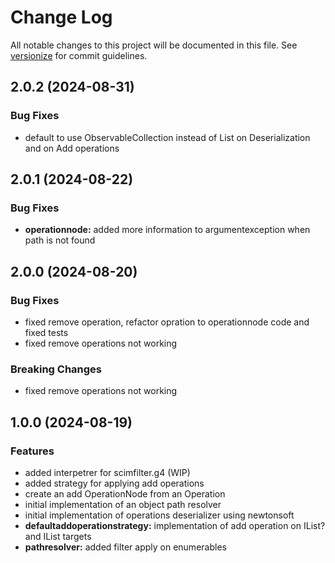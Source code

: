 # Change Log

All notable changes to this project will be documented in this file. See [versionize](https://github.com/versionize/versionize) for commit guidelines.

<a name="2.0.2"></a>
## 2.0.2 (2024-08-31)

### Bug Fixes

* default to use ObservableCollection instead of List on Deserialization and on Add operations

<a name="2.0.1"></a>
## 2.0.1 (2024-08-22)

### Bug Fixes

* **operationnode:** added more information to argumentexception when path is not found

<a name="2.0.0"></a>
## 2.0.0 (2024-08-20)

### Bug Fixes

* fixed remove operation, refactor opration to operationnode code and fixed tests
* fixed remove operations not working

### Breaking Changes

* fixed remove operations not working

<a name="1.0.0"></a>
## 1.0.0 (2024-08-19)

### Features

* added interpetrer for scimfilter.g4 (WIP)
* added strategy for applying add operations
* create an add OperationNode from an Operation
* initial implementation of an object path resolver
* initial implementation of operations deserializer using newtonsoft
* **defaultaddoperationstrategy:** implementation of add operation on IList? and IList targets
* **pathresolver:** added filter apply on enumerables

